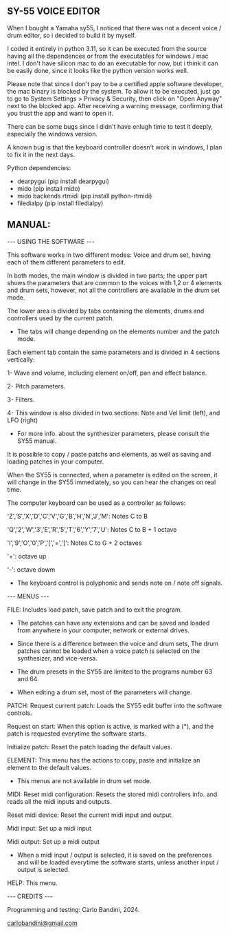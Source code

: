 SY-55 VOICE EDITOR
------------------

When I bought a Yamaha sy55, I noticed that there was not a decent voice / drum editor, so i decided to build it by myself.

I coded it entirely in python 3.11, so it can be executed from the source having all the dependences or from the executables for windows / mac intel. I don't have silicon mac to do an executable for now, but i think it can be easily done, since it looks like the python version works well.

Please note that since I don't pay to be a certified apple software developer, the mac binary is blocked by the system. To allow it to be executed, just go to go to System Settings > Privacy & Security, then click on "Open Anyway" next to the blocked app. After receiving a warning message, confirming that you trust the app and want to open it.

There can be some bugs since I didn't have enlugh time to test it deeply, especially the windows version.

A known bug is that the keyboard controller doesn't work in windows, I plan to fix it in the next days.

Python dependencies:
* dearpygui (pip install dearpygui)
* mido (pip install mido)
* mido backends rtmidi (pip install python-rtmidi)
* filedialpy (pip install filedialpy)

MANUAL:
-------

--- USING THE SOFTWARE --- 

This software works in two different modes: Voice and drum set, having each of them different parameters to edit.

In both modes, the main window is divided in two parts; the upper part shows the parameters that are common to the voices with 1,2 or 4 elements and drum sets, 
however, not all the controllers are available in the drum set mode.

The lower area is divided by tabs containing the elements, drums and controllers used by the current patch.

* The tabs will change depending on the elements number and the patch mode.

Each element tab contain the same parameters and is divided in 4 sections vertically: 

1- Wave and volume, including element on/off, pan and effect balance.

2- Pitch parameters.

3- Filters.

4- This window is also divided in two sections: Note and Vel limit (left), and LFO (right)

* For more info. about the synthesizer parameters, please consult the SY55 manual.

It is possible to copy / paste patchs and elements, as well as saving and loading patches in your computer.

When the SY55 is connected, when a parameter is edited on the screen, it will change in the SY55 immediately, so you can hear the changes on real time.

The computer keyboard can be used as a controller as follows: 

'Z','S','X','D','C','V','G','B','H','N','J','M': Notes C to B

'Q','2','W','3','E','R','5','T','6','Y','7','U': Notes C to B + 1 octave

'I','9','O','0','P','[','=',']': Notes C to G + 2 octaves

'+': octave up

'-': octave dowm

* The keyboard control is polyphonic and sends note on / note off signals.

--- MENUS --- 

FILE: 
Includes load patch, save patch and to exit the program.

* The patches can have any extensions and can be saved and loaded from anywhere in your computer, network or external drives.

* Since there is a difference between the voice and drum sets, The drum patches cannot be loaded when a voice patch is selected on the synthesizer, and vice-versa.

* The drum presets in the SY55 are limited to the programs number 63 and 64.

* When editing a drum set, most of the parameters will change.

PATCH:
Request current patch: Loads the SY55 edit buffer into the software controls.

Request on start: When this option is active, is marked with a (*), and the patch is requested everytime the software starts.

Initialize patch: Reset the patch loading the default values.

ELEMENT:
This menu has the actions to copy, paste and initialize an element to the default values. 

* This menus are not available in drum set mode.

MIDI:
Reset midi configuration: Resets the stored midi controllers info. and reads all the midi inputs and outputs.

Reset midi device: Reset the current midi input and output.

Midi input: Set up a midi input

Midi output: Set up a midi output

* When a midi input / output is selected, it is saved on the preferences and will be loaded everytime the software starts, unless another input / output is selected.

HELP: This menu.

--- CREDITS ---

Programming and testing: Carlo Bandini, 2024.

carlobandini@gmail.com
